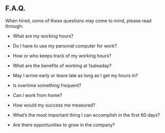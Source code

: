 F.A.Q.
--------


When hired, some of these questions may come to mind, please read through:


- What are my working hours?

- Do I have to use my personal computer for work?

- How or who keeps track of my working hours?

- What are the benefits of working at 1saleaday?

- May I arrive early or leave late as long as I get my hours in?

- Is overtime something frequent?

- Can I work from home?

- How would my success me measured?

-  What’s the most important thing I can accomplish in the first 60 days?

- Are there opportunities to grow in the company?


